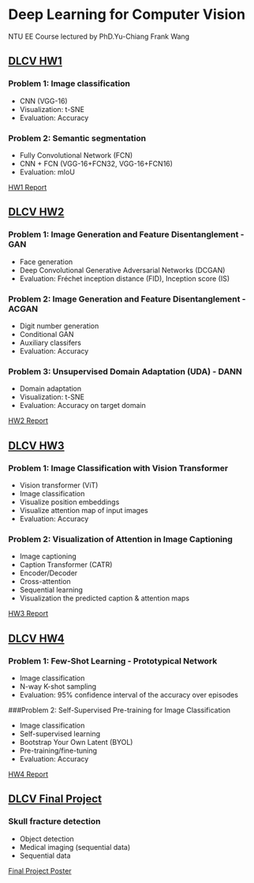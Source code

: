 # Deep Learning for Computer Vision
NTU EE Course lectured by PhD.Yu-Chiang Frank Wang

## [DLCV HW1](https://github.com/yitinghung/Deep-Learning-for-Computer-Vision/tree/main/hw1)
### Problem 1: Image classification
* CNN (VGG-16)
* Visualization: t-SNE
* Evaluation: Accuracy

### Problem 2: Semantic segmentation
* Fully Convolutional Network (FCN)
* CNN + FCN (VGG-16+FCN32, VGG-16+FCN16)
* Evaluation: mIoU      

[HW1 Report](https://github.com/yitinghung/Deep-Learning-for-Computer-Vision/blob/main/hw1/hw1_r09945021.pdf)

## [DLCV HW2](https://github.com/yitinghung/Deep-Learning-for-Computer-Vision/tree/main/hw2)
### Problem 1: Image Generation and Feature Disentanglement - GAN
* Face generation
* Deep Convolutional Generative Adversarial Networks (DCGAN)
* Evaluation: Fréchet inception distance (FID), Inception score (IS)

### Problem 2: Image Generation and Feature Disentanglement - ACGAN
* Digit number generation
* Conditional GAN
* Auxiliary classifers
* Evaluation: Accuracy

### Problem 3: Unsupervised Domain Adaptation (UDA) - DANN
* Domain adaptation
* Visualization: t-SNE
* Evaluation: Accuracy on target domain    

[HW2 Report](https://github.com/yitinghung/Deep-Learning-for-Computer-Vision/blob/main/hw2/hw2_r09945021.pdf)

## [DLCV HW3](https://github.com/yitinghung/Deep-Learning-for-Computer-Vision/tree/main/hw3)
### Problem 1: Image Classification with Vision Transformer
* Vision transformer (ViT)
* Image classification
* Visualize position embeddings
* Visualize attention map of input images
* Evaluation: Accuracy  

### Problem 2: Visualization of Attention in Image Captioning
* Image captioning
* Caption Transformer (CATR)
* Encoder/Decoder
* Cross-attention
* Sequential learning
* Visualization the predicted caption & attention maps        

[HW3 Report](https://github.com/yitinghung/Deep-Learning-for-Computer-Vision/blob/main/hw3/hw3_r09945021.pdf)


## [DLCV HW4](https://github.com/yitinghung/Deep-Learning-for-Computer-Vision/tree/main/hw4)
### Problem 1: Few-Shot Learning - Prototypical Network    
* Image classification
* N-way K-shot sampling
* Evaluation: 95% confidence interval of the accuracy over episodes

###Problem 2: Self-Supervised Pre-training for Image Classification 
* Image classification
* Self-supervised learning
* Bootstrap Your Own Latent (BYOL)
* Pre-training/fine-tuning
* Evaluation: Accuracy      

[HW4 Report](https://github.com/yitinghung/Deep-Learning-for-Computer-Vision/blob/main/hw4/hw4_r09945021.pdf)    


## [DLCV Final Project](https://github.com/yitinghung/Deep-Learning-for-Computer-Vision/tree/main/final_project)
### Skull fracture detection
* Object detection
* Medical imaging (sequential data)
* Sequential data     

[Final Project Poster](https://github.com/yitinghung/Deep-Learning-for-Computer-Vision/blob/main/final_project/poster.pdf)

